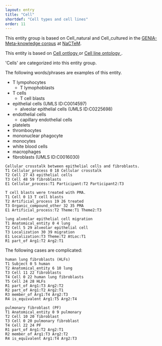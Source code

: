 ```yaml
---
layout: entry
title: "Cell"
shortdef: "Cell types and cell lines"
order: 11
---
```


This entity group is based on Cell_natural and Cell_cultured in the <a href="http://www.nactem.ac.uk/meta-knowledge/">GENIA-Meta-knowledge corpus</a> at <a href="http://www.nactem.ac.uk/">NaCTeM</a>.

This entity is based on 
<a href="https://www.ebi.ac.uk/ols/ontologies/cl">
Cell ontlogy
</a> or 
<a href="https://www.ebi.ac.uk/ols/ontologies/clo">
Cell line ontology
</a>.

'Cells' are categorized into this entity group.

The following words/phrases are examples of this entity.
- T lympohocytes
  - T lymophoblasts
- T cells
  - T cell blasts
- epithelial cells (UMLS ID:C0014597)
  - alveolar epithelial cells (UMLS ID:C0225698)
- endothelial cells
  - capillary endothelial cells
- platelets
- thrombocytes
- mononuclear phagocyte
- monocytes
- white blood cells
- macrophages
- fibroblasts (UMLS ID:C0016030)

~~~ ann
Cellular crosstalk between epithelial cells and fibroblasts.
T1 Cellular_process 0 18 Cellular crosstalk
T2 Cell 27 43 epithelial cells
T3 Cell 48 59 fibroblasts
E1 Cellular_process:T1 Participant:T2 Participant2:T3
~~~
~~~ann
T cell blasts were treated with PMA.
T1 Cell 0 13 T cell blasts
T2 Artificial_process 19 26 treated
T3 Organic_compound_other 32 35 PMA
E1 Artificial_process:T2 Theme:T1 Theme2:T3
~~~
~~~ ann
lung alveolar epithelial cell migration
T1 Anatomical_entity 0 4 lung
T2 Cell 5 29 alveolar epithelial cell
T3 Localization 30 39 migration
E1 Localization:T3 Theme:T2 AtLoc:T1
R1 part_of Arg1:T2 Arg2:T1
~~~

The following cases are complicated:
~~~ ann
human lung fibroblasts (HLFs)
T1 Subject 0 5 human
T2 Anatomical_entity 6 10 lung
T3 Cell 11 22 fibroblasts
T4 Cell 0 22 human lung fibroblasts
T5 Cell 24 28 HLFs
R1 part_of Arg1:T3 Arg2:T2
R2 part_of Arg1:T2 Arg2:T1
R3 member_of Arg1:T4 Arg2:T3
R4 is_equivalent Arg1:T5 Arg2:T4
~~~
~~~ ann
pulmonary fibroblast (PF)
T1 Anatomical_entity 0 9 pulmonary
T2 Cell 10 20 fibroblast
T3 Cell 0 20 pulmonary fibroblast
T4 Cell 22 24 PF
R1 part_of Arg1:T2 Arg2:T1
R2 member_of Arg1:T3 Arg2:T2
R4 is_equivalent Arg1:T4 Arg2:T3
~~~

<!-- details -->
